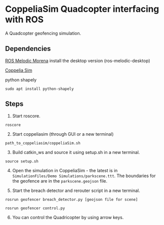 # CoppeliaSim Quadcopter interfacing with ROS

A Quadcopter geofencing simulation.

## Dependencies

[ROS Melodic Morena](http://wiki.ros.org/melodic/Installation/Ubuntu) install the desktop version (ros-melodic-desktop)

[Coppelia Sim](https://www.coppeliarobotics.com/downloads)

python shapely 
```
sudo apt install python-shapely
```

## Steps

1. Start roscore.
```
roscore
```

2. Start coppeliasim (through GUI or a new terminal)
```
path_to_coppeliasim/coppeliaSim.sh
```

3. Build catkin_ws and source it using setup.sh in a new terminal.
```
source setup.sh
```

4. Open the simulation in CoppeliaSim - the latest is in 
`SimulationFiles/Demo Simulations/parkscene.ttt`. The boundaries for the geofence are in the 
`parkscene.geojson` file.

5. Start the breach detector and rerouter script in a new terminal.

`rosrun geofencer breach_detector.py [geojson file for scene]`

`rosrun geofencer control.py`


6. You can control the Quadricopter by using arrow keys.

